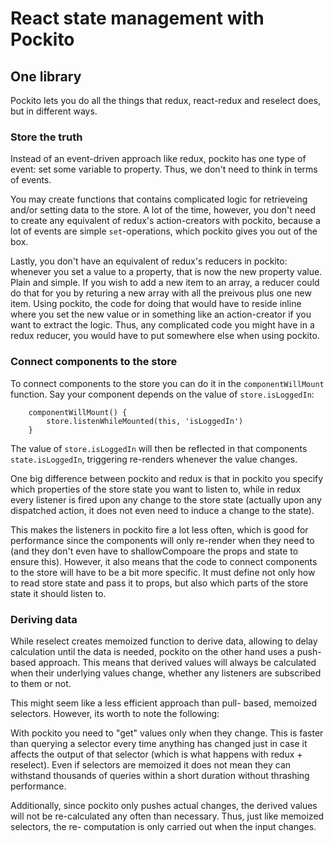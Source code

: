 # React state management with Pockito

## One library

Pockito lets you do all the things that redux, react-redux
and reselect does, but in different ways.

### Store the truth

Instead of an event-driven approach like redux, pockito has
one type of event: set some variable to property. Thus, we
don't need to think in terms of events.

You may create functions that contains complicated logic
for retrieveing and/or setting data to the store. A lot of
the time, however, you don't need to create any equivalent
of redux's action-creators with pockito, because a lot of
events are simple `set`-operations, which pockito gives
you out of the box.

Lastly, you don't have an equivalent of redux's reducers
in pockito: whenever you set a value to a property, that
is now the new property value. Plain and simple. If you
wish to add a new item to an array, a reducer could do that
for you by returing a new array with all the preivous plus
one new item. Using pockito, the code for doing that would
have to reside inline where you set the new value or in
something like an action-creator if you want to extract
the logic. Thus, any complicated code you might have in
a redux reducer, you would have to put somewhere else
when using pockito.

### Connect components to the store

To connect components to the store you can do it in the
`componentWillMount` function. Say your component depends
on the value of `store.isLoggedIn`:

```
    componentWillMount() {
        store.listenWhileMounted(this, 'isLoggedIn')
    }
```

The value of `store.isLoggedIn` will then be reflected
in that components `state.isLoggedIn`, triggering
re-renders whenever the value changes.

<!-- If you want to move the logic for connecting out of the
component, you can wrap a component around it like this:

```
class Wrapper extends React.Component {
    
    componentWillMount() {
        store.listenWhileMounted(this, 'isLoggedIn')
    }

    render() {
        return <Wrapped {...this.state} />
    }
}
```

Perhaps you want to do it more like in react-redux?

```
// First idea
export default connect(
    (passProps, ownProps) => {
        const fn = () => passProps({
            foo: store.foo,
            bar: store.subStore.bar,
            user: store.users[ownProps.userId],

        });

        store.connect('foo', fn);
        store.subStore.connect('bar', fn);
        store.users.connect(ownProps.userId, fn);
    }
)(Wrapped)

// Second idea, simpler
export default connect(
    (passProps, ownProps) => {
        store.connect('foo', (foo) => passProps({ foo }));
        store.subStore.connect('bar', (bar) => passProps({ bar }));
        store.users.connect(ownProps.userId, (user) => passProps({ user }));
    }
)(Wrapped)

// Third idea, with unsubscribe
export default connect(
    (passProps, props) => {
        const unsubscribers [
            store.connect('foo', (foo) => passProps({ foo })),
            store.subStore.connect('bar', (bar) => passProps({ bar })),
            store.users.connect(props.userId, (user) => passProps({ user }))
        ];

        return unsubscribers;
    }
)(Wrapped);

// Fourth idea
export default connect(
    (passProps, props) => {
        const unsubscribers [
            store.connect(passProps, 'foo'),
            store.subStore.connect(passProps, 'bar'),
            store.users.connect(passProps, props.userId, 'user');
        ];

        return unsubscribers;
    }
)(Wrapped);

// Fifth idea
export default connect(
    (component, props) => {
        store.subscribeWhileMounted(component, 'foo'),
        store.subStore.subscribeWhileMounted(component, 'bar'),
        store.users.subscribeWhileMountedMapTo(component, { user: props.userId });
    }
)(Wrapped);

// Implementation idea of fifth idea
function getConnectWrapper(doConnect, Wrapped) {
    return class Wrapper extends React.Component {
        componentWillMount() {
            doConnect(this, this.props);
        }
        render() {
            return <Wrapped {...this.props} {...this.state} />;
        }
    }
}

const connect = (doConnect) => (Wrapped) => {
    return getConnectWrapper(doConnect, Wrapped);
}
```

-->

One big difference between pockito and redux is that in
pockito you specify which properties of the store state
you want to listen to, while in redux every listener is
fired upon any change to the store state (actually upon
any dispatched action, it does not even need to induce a
change to the state).

This makes the listeners in pockito fire a lot less often,
which is good for performance since the components will
only re-render when they need to (and they don't even have
to shallowCompoare the props and state to ensure this).
However, it also means that the code to connect components
to the store will have to be a bit more specific. It must
define not only how to read store state and pass it to
props, but also which parts of the store state it should
listen to.


### Deriving data

While reselect creates memoized function to derive data,
allowing to delay calculation until the data is needed,
pockito on the other hand uses a push-based approach. This
means that derived values will always be calculated when
their underlying values change, whether any listeners are
subscribed to them or not.

This might seem like a less efficient approach than pull-
based, memoized selectors. However, its worth to note the
following:

With pockito you need to "get" values only when they
change. This is faster than querying a selector every time
anything has changed just in case it affects the output of
that selector (which is what happens with redux +
reselect). Even if selectors are memoized it does not
mean they can withstand thousands of queries within a short
duration without thrashing performance.

Additionally, since pockito only pushes actual changes,
the derived values will not be re-calculated any often than
necessary. Thus, just like memoized selectors, the re-
computation is only carried out when the input changes.


<!--
```
/* Old method for derived state */
const store = new Listenable({
    validator: {
        foo: number,
        bar: number,
        baz: number
    },
    intitialState: {
        foo: 5
    }
});

store.addListener((foo) => store.set({ bar: foo * 2 }), 'foo');
store.addListener((foo, bar) => store.set({ baz: Math.pow(foo, bar) }), 'foo', 'bar');


/* Idea for new derived state syntax */
const store = new Listenable({
    validator: {
        foo: number,
        bar: number,
        baz: number
    },
    initialState: {
        foo: 5
    },
    derivedState: {
        bar: derived('foo', foo => foo * 2),
        baz: derived('foo', 'bar', (foo, bar) => Math.pow(foo, bar))
    }
});
```
-->